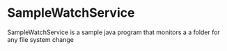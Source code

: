 SampleWatchService
==================

SampleWatchService is a sample java program that monitors a a folder for any file system change
